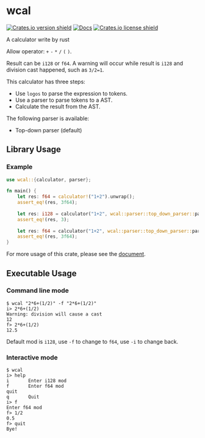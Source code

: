 # wcal
[![Crates.io version shield](https://img.shields.io/crates/v/wcal.svg)](https://crates.io/crates/wcal)
[![Docs](https://docs.rs/wcal/badge.svg)](https://docs.rs/wcal)
[![Crates.io license shield](https://img.shields.io/crates/l/wcal.svg)](https://crates.io/crates/wcal)

A calculator write by rust

Allow operator: `+` `-` `*` `/` `(` `)`.

Result can be `i128` or `f64`. A warning will
occur while result is `i128` and division cast
happened, such as `3/2=1`.

This calculator has three steps:
* Use `logos` to parse the expression to tokens.
* Use a parser to parse tokens to a AST.
* Calculate the result from the AST.

The following parser is available:
* Top-down parser (default)

## Library Usage
### Example
```rust
use wcal::{calculator, parser};
 
fn main() {
    let res: f64 = calculator!("1+2").unwrap();
    assert_eq!(res, 3f64);
 
    let res: i128 = calculator("1+2", wcal::parser::top_down_parser::parse).unwrap();
    assert_eq!(res, 3);
 
    let res: f64 = calculator("1+2", wcal::parser::top_down_parser::parse).unwrap();
    assert_eq!(res, 3f64);
}
```
For more usage of this crate, please see the [document](https://docs.rs/wcal).

## Executable Usage
### Command line mode
```shell
$ wcal "2*6+(1/2)" -f "2*6+(1/2)"
i> 2*6+(1/2)
Warning: division will cause a cast
12
f> 2*6+(1/2)
12.5
```
Default mod is `i128`, use `-f` to change to
`f64`, use `-i` to change back.

### Interactive mode
```shell
$ wcal
i> help
i       Enter i128 mod
f       Enter f64 mod
quit
q       Quit
i> f
Enter f64 mod
f> 1/2
0.5
f> quit
Bye!
```
